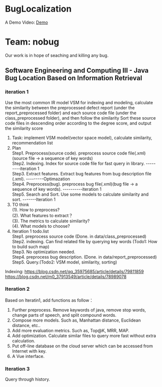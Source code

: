# BugLocalization
A Demo Video: [Demo](https://www.bilibili.com/video/BV1S54y1L7Gz/?vd_source=df0ef6c10337da12ef4b3617c51549d8)
# Team: nobug

Our work is in hope of seaching and killing any bug.

## Software Engineering and Computing III - Java Bug Location Based on Information Retrieval
### iteration 1
Use the most common IR model VSM for indexing and modeling, calculate the similarity between the preprocessed defect report (under the report_preprocessed folder) and each source code file (under the class_preprocessed folder), and then follow the similarity Sort these source code files in descending order according to the degree score, and output the similarity score
1. Task: implement VSM model(vector space model), calculate similarity, recommendation list
2. Plan  
Step1. Preprocess(source code). preprocess source code file(.xml)(source file -> a sequence of key words)  
Step2. Indexing. Index for source code file for fast query in library. ---------iteration 1\
Step3. Extract features. Extract bug features from bug description file (.xml). ---------Optimazation\
Step4. Preprocess(bug). preprocess bug file(.xml)(bug file -> a sequence of key words). ----------iteration 1\
Step5. Search and Sort. Use some models to calculate similarity and sort. -------Iteration 1
3. TO think  
(1). How to preprocess?  
(2). What features to extract？  
(3). The metrics to calculate similarity?  
(4). What models to choose?
4. Iteration 1 todo.list  
Step1. preprocess source code (Done. in data/class_preprocessed)  
Step2. indexing. Can find related file by querying key words (Todo1: How to build such map)   
Step3. No optimization needed.  
Step4. preprocess bug description. (Done. in data/report_preprocessed)  
Step5. Query.(Todo2: VSM model, similarity, sorting)

Indexing: https://blog.csdn.net/qq_35975685/article/details/79811859
https://blog.csdn.net/m0_37913549/article/details/78989078

### Iteration 2
Based on Iteratin1, add functions as follow：
1. Further preprocess. Remove keywords of java, remove stop words, change parts of speech, and split compound words.
2. Compose more models. Such as, Manhattan distance, Euclidean distance, etc..
3. Add more evaluation metrics. Such as, Top@K, MRR, MAP.
4. Add optimization. Calculate similar files to query more fast without extra calculation.
5. Put off-line database on the cloud server which can be accessed from Internet with key.
6. A Vue interface.

### Iteration 3
Query through history.
